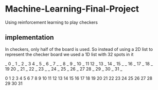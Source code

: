 # Machine-Learning-Final-Project
Using reinforcement learning to play checkers


## implementation

In checkers, only half of the board is used. So instead of using a 2D list to represent
the checker board we used a 1D list with 32 spots in it

_   0   _   1   _   2   _   3
4   _   5   _   6   _   7   _
_   8   _   9  _   10  _   11
12  _   13  _   14  _   15  _
_   16  _   17  _   18  _   19
20  _   21  _   22  _   23  _
_   24  _   25  _   26  _   27
28  _   29  _   30  _   31  _


0   1   2   3
4   5   6   7
8   9   10  11
12  13  14  15
16  17  18  19
20  21  22  23
24  25  26  27
28  29  30  31
